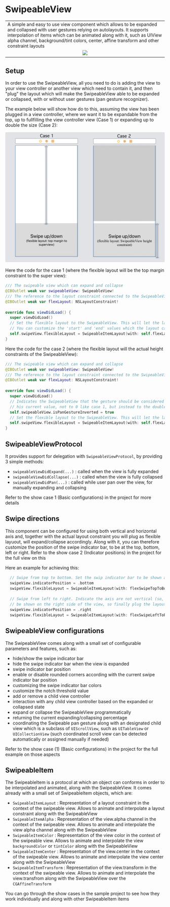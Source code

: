 # SwipeableView

<table>
    <tr>
        <td>A simple and easy to use view component which allows to be expanded and collapsed with user gestures relying on autolayouts. It supports interpolation of items which can be animated along with it, such as UIView alpha channel, background/tint colors, center, affine transform and other constraint layouts</td>
    </tr>
    <tr>
        <td style="text-align:center"><img src="images/intro.gif"/></td>
    </tr>
</table>

## Setup

In order to use the SwipeableView, all you need to do is adding the view to your view controller or another view which need to contain it, and then "plug" the layout which will make the SwipeableView able to be expanded or collapsed, with or without user gestures (pan gesture recognizer).

The example below will show how do to this, assuming the view has been plugged in a view controller, where we want it to be expandable from the top, up to fullfilling the view controller view (Case 1) or expanding up to double the size (Case 2):

![](images/setup_example.jpg)

Here the code for the case 1 (where the flexible layout will be the top margin constraint to the super view):
```swift
/// The swipeable view which can expand and collapse
@IBOutlet weak var swipeableView: SwipeableView!
/// The reference to the layout constraint connected to the SwipeableView, which will be affected by the expand/collapse
@IBOutlet weak var flexLayout: NSLayoutConstraint!
    
override func viewDidLoad() {
  super.viewDidLoad()
  // Set the flexible layout to the SwipeableView. This will let the layout constant value change from his current value to 0
  // You can customize the 'start' and 'end' values which the layout can assume, see the init method of SwipeableItemLayout
  self.swipeView.flexibleLayout = SwipeableItemLayout(with: self.flexLayout)
}
```

Here the code for the case 2 (where the flexible layout will the actual height constraints of the SwipeableView):
```swift
/// The swipeable view which can expand and collapse
@IBOutlet weak var swipeableView: SwipeableView!
/// The reference to the layout constraint connected to the SwipeableView, which will be affected by the expand/collapse
@IBOutlet weak var flexLayout: NSLayoutConstraint!
    
override func viewDidLoad() {
  super.viewDidLoad()
  // Indicates the SwipeableView that the gesture should be considered inverted. This fit this case, where we want the flexLayout to move from
  // his current value, not to 0 like case 1, but instead to the double of his current value
  self.swipeableView.isPanGestureInverted = true
  // Set the flexible layout to the SwipeableView. This will let the layout constant value change from his current value to his double
  self.swipeView.flexibleLayout = SwipeableItemLayout(with: self.flexLayout, end: self.flexLayout.constant * 2)
}
```

## SwipeableViewProtocol

It provides support for delegation with `SwipeableViewProtocol`, by providing 3 simple methods:
* `swipeableViewDidExpand(...)` : called when the view is fully expanded
* `swipeableViewDidCollapse(...)` : called when the view is fully collapsed
* `swipeableViewDidPan(...)` : called while user pan over the view, for manually expanding and collapsing

Refer to the show case 1 (Basic configurations) in the project for more details

## Swipe directions

This component can be configured for using both vertical and horizontal axis and, together with the actual layout constraint you will plug as flexible layuout, will expand/collapse accordingly. Along with it, you can therefore customize the position of the swipe indicator bar, to be at the top, bottom, left or right. Refer to the show case 2 (Indicator positions) in the project for the full view on this

Here an example for achieving this:  
```swift
  // Swipe from top to bottom. Set the swip indicator bar to be shown at the bottom of the view, and plug the layout as usual 
  swipeView.indicatorPosition = .bottom
  swipeView.flexibleLayout = SwipeableItemLayout(with: flexSwipeTopToBottom, end: view.frame.height / 3)

  // Swipe from left to right. Indicate the axis are not vertical (so, horizontal) and set the swip indicator bar to 
  // be shown on the right side of the view, so finally plug the layout as usual 
  swipeView.indicatorPosition = .right
  swipeView.flexibleLayout = SwipeableItemLayout(with: flexSwipeLeftToRight, verticalAxis:false, end: view.frame.width / 2)
```

## SwipeableView configurations

The SwipeableView comes along with a small set of configurable parameters and features, such as:
* hide/show the swipe indicator bar
* hide the swipe indicator bar when the view is expanded
* swipe indicator bar position
* enable or disable rounded corners according with the current swipe indicator bar position
* customizing the swipe indicator bar colors
* customize the notch threshold value
* add or remove a child view controller
* interaction with any child view controller based on the expanded or collapsed state
* expand or collapse the SwipeableView programmatically
* returning the current expanding/collapsing percentage
* coordinating the Swipeable pan gesture along with an designated child view which is a subclass of `UIScrollView`, such as `UITableView` or `UICollectionView` (such coordinated scroll view can be detected automatically or assigned manually if needed)

Refer to the show case (1) (Basic configurations) in the project for the full example on those aspects

## SwipeableItem

The SwipeableItem is a protocol at which an object can conforms in order to be interpolated and animated, along with the SwipeableView. It comes already with a small set of SwipeableItem objects, which are:

* `SwipeableItemLayout` : Representation of a layout constraint in the context of the swipeable view. Allows to animate and interpolate a layout constraint along with the SwipeableView
* `SwipeableItemAlpha` : Representation of the view.alpha channel in the context of the swipeable view. Allows to animate and interpolate the view alpha channel along with the SwipeableView
* `SwipeableItemColor` : Representation of the view color in the context of the swipeable view. Allows to animate and interpolate the view `backgroundColor` or `tintColor` along with the SwipeableView
* `SwipeableItemCenter` : Representation of the view.center in the context of the swipeable view. Allows to animate and interpolate the view center along with the SwipeableView
* `SwipeableItemTransform` : Representation of the view.transform in the context of the swipeable view. Allows to animate and interpolate the view.transfrom along with the SwipeableView over the `CGAffineTransform`

You can go through the show cases in the sample project to see how they work individually and along with other SwipeableItem items

